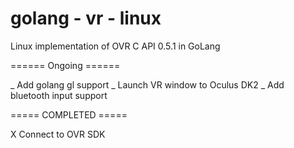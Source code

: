 # golang - vr - linux


Linux implementation of OVR C API 0.5.1 in GoLang

====== Ongoing ======

_ Add golang gl support
_ Launch VR window to Oculus DK2
_ Add bluetooth input support

===== COMPLETED =====

X Connect to OVR SDK